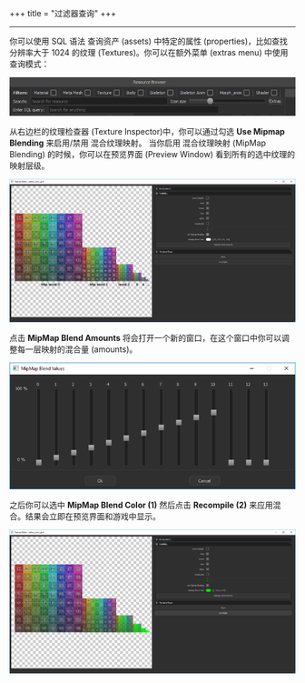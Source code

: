 +++
title = "过滤器查询"
+++


------------------

你可以使用 SQL 语法 查询资产 (assets) 中特定的属性 (properties)，比如查找分辨率大于 1024 的纹理 (Textures)。你可以在额外菜单 (extras menu) 中使用查询模式：

![](/img/asset_browser/extras_icon.png)

从右边栏的纹理检查器 (Texture Inspector)中，你可以通过勾选 <strong>Use Mipmap Blending</strong> 来启用/禁用 混合纹理映射。
当你启用 混合纹理映射 (MipMap Blending) 的时候，你可以在预览界面 (Preview Window) 看到所有的选中纹理的映射层级。

![](/img/mipmap_editor/tex_editor_post_mip.PNG)

点击 <strong>MipMap Blend Amounts</strong> 将会打开一个新的窗口，在这个窗口中你可以调整每一层映射的混合量 (amounts)。

![](/img/mipmap_editor/mipmap_blend_window.PNG)

之后你可以选中 <strong>MipMap Blend Color (1)</strong> 然后点击 <strong>Recompile (2)</strong> 来应用混合。结果会立即在预览界面和游戏中显示。

![](/img/mipmap_editor/tex_editor_compiled.PNG)
